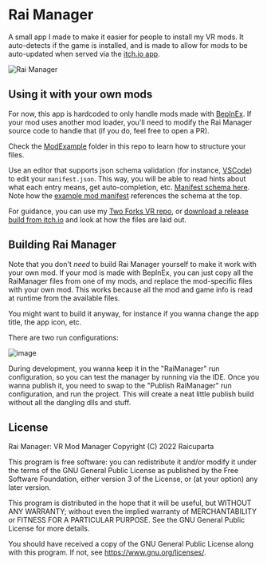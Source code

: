 # Rai Manager

A small app I made to make it easier for people to install my VR mods. It auto-detects if the game is installed, and is made to allow for mods to be auto-updated when served via the [itch.io app](https://itch.io/app).

![Rai Manager](https://user-images.githubusercontent.com/3955124/200336525-1b9037e2-6f34-4680-9896-c73673f86fb7.png)

## Using it with your own mods

For now, this app is hardcoded to only handle mods made with [BepInEx](https://github.com/BepInEx/BepInEx). If your mod uses another mod loader, you'll need to modify the Rai Manager source code to handle that (if you do, feel free to open a PR).

Check the [ModExample](https://github.com/Raicuparta/rai-manager/tree/master/ModExample) folder in this repo to learn how to structure your files.

Use an editor that supports json schema validation (for instance, [VSCode](https://code.visualstudio.com/)) to edit your `manifest.json`. This way, you will be able to read hints about what each entry means, get auto-completion, etc. [Manifest schema here](https://github.com/Raicuparta/rai-manager/blob/master/manifest.schema.json). Note how the [example mod manifest](https://github.com/Raicuparta/rai-manager/blob/master/ModExample/manifest.json) references the schema at the top.

For guidance, you can use my [Two Forks VR repo](https://github.com/Raicuparta/two-forks-vr), or [download a release build from itch.io](https://raicuparta.itch.io/two-forks-vr) and look at how the files are laid out.

## Building Rai Manager

Note that you don't *need* to build Rai Manager yourself to make it work with your own mod. If your mod is made with BepInEx, you can just copy all the RaiManager files from one of my mods, and replace the mod-specific files with your own mod. This works because all the mod and game info is read at runtime from the available files.

You might want to build it anyway, for instance if you wanna change the app title, the app icon, etc.

There are two run configurations:

![image](https://user-images.githubusercontent.com/3955124/200339452-317d1378-1bb4-437d-9a6a-12c8cdffde6a.png)

During development, you wanna keep it in the "RaiManager" run configuration, so you can test the manager by running via the IDE. Once you wanna publish it, you need to swap to the "Publish RaiManager" run configuration, and run the project. This will create a neat little publish build without all the dangling dlls and stuff.

## License

Rai Manager: VR Mod Manager
Copyright (C) 2022  Raicuparta

This program is free software: you can redistribute it and/or modify
it under the terms of the GNU General Public License as published by
the Free Software Foundation, either version 3 of the License, or
(at your option) any later version.

This program is distributed in the hope that it will be useful,
but WITHOUT ANY WARRANTY; without even the implied warranty of
MERCHANTABILITY or FITNESS FOR A PARTICULAR PURPOSE.  See the
GNU General Public License for more details.

You should have received a copy of the GNU General Public License
along with this program.  If not, see <https://www.gnu.org/licenses/>.
